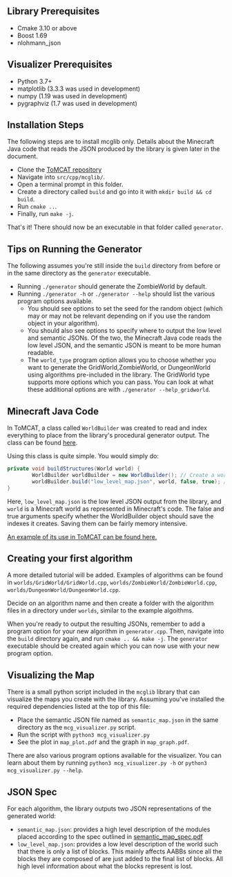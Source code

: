 ## Library Prerequisites
* Cmake 3.10 or above
* Boost 1.69
* nlohmann_json

## Visualizer Prerequisites
* Python 3.7+
* matplotlib (3.3.3 was used in development)
* numpy (1.19 was used in development)
* pygraphviz (1.7 was used in development)

## Installation Steps

The following steps are to install mcglib only. Details about the Minecraft
Java code that reads the JSON produced by the library is given later in the
document.

* Clone the [ToMCAT repository](https://github.com/ml4ai/tomcat/tree/master.)
* Navigate into `src/cpp/mcglib/`.
* Open a terminal prompt in this folder.
* Create a directory called `build` and go into it with `mkdir build && cd build`.
* Run `cmake ..`.
* Finally, run `make -j`.

That's it! There should now be an executable in that folder called `generator`.


## Tips on Running the Generator

The following assumes you're still inside the `build` directory from before or
in the same directory as the `generator` executable.

* Running `./generator`  should generate the ZombieWorld by default.
* Running `./generator -h` or `./generator --help` should list the various
  program options available.
    * You should see options to set the seed for the random object (which may
      or may not be relevant depending on if you use the random object in your
      algorithm).
    * You should also see options to specify where to output the low level and
      semantic JSONs. Of the two, the Minecraft Java code reads the low level
      JSON, and the semantic JSON is meant to be more human readable.
    * The `world_type` program option allows you to choose whether you want to
      generate the GridWorld,ZombieWorld, or DungeonWorld using algorithms
      pre-included in the library. The GridWorld type supports more options
      which you can pass. You can look at what these additional options are
      with `./generator --help_gridworld`.


## Minecraft Java Code

In ToMCAT, a class called `WorldBuilder` was created to read and index
everything to place from the library's procedural generator output. The class
can be found
[here](https://github.com/ml4ai/tomcat/blob/master/external/malmo/Minecraft/src/main/java/edu/arizona/tomcat/Utils/WorldBuilder.java).

Using this class is quite simple. You would simply do:

```java
private void buildStructures(World world) {
        WorldBuilder worldBuilder = new WorldBuilder(); // Create a world builder object
        worldBuilder.build("low_level_map.json", world, false, true); // Send it the world and the JSON to build with
}
```

Here, `low_level_map.json` is the low level JSON output from the library, and
`world` is a Minecraft world as represented in Minecraft's code. The false and
true arguments specify whether the WorldBuilder object should save the indexes
it creates. Saving them can be fairly memory intensive.

[An example of its use in ToMCAT can be found here.](https://github.com/ml4ai/tomcat/blob/master/external/malmo/Minecraft/src/main/java/edu/arizona/tomcat/Mission/ProceduralGenMission.java)

## Creating your first algorithm

A more detailed tutorial will be added. Examples of algorithms can be found in
`worlds/GridWorld/GridWorld.cpp`, `worlds/ZombieWorld/ZombieWorld.cpp`,
`worlds/DungeonWorld/DungeonWorld.cpp`.

Decide on an algorithm name and then create a folder with the algorithm files in a directory under `worlds`, similar to the example algoithms. 

When you're ready to output the resulting JSONs, remember to add a program option for your new algorithm in `generator.cpp`. Then, navigate into the `build` directory
again, and run `cmake .. && make -j`. The `generator` executable should be
created again which you can now use with your new program option.

## Visualizing the Map

There is a small python script included in the `mcglib` library that can
visualize the maps you create with the library. Assuming you've installed the
required dependencies listed at the top of this file:

* Place the semantic JSON file named as `semantic_map.json` in the same
  directory as the `mcg_visualizer.py` script.
* Run the script with `python3 mcg_visualizer.py`
* See the plot in `map_plot.pdf` and the graph in `map_graph.pdf`.

There are also various program options available for the visualizer. You can
learn about them by running `python3 mcg_visualizer.py -h` or `python3
mcg_visualizer.py --help`.

## JSON Spec

For each algorithm, the library outputs two JSON representations of the
generated world:

* `semantic_map.json`: provides a high level description of the modules placed
  according to the spec outlined in [semantic_map_spec.pdf](docs/semantic_map_spec.pdf)
* `low_level_map.json`: provides a low level description of the world such that
  there is only a list of blocks. This mainly affects AABBs since all the
  blocks they are composed of are just added to the final list of blocks. All
  high level information about what the blocks represent is lost.
